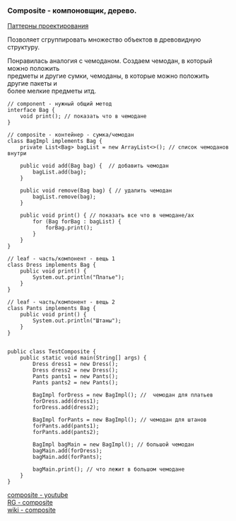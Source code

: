 ### Composite - компоновщик, дерево.  

[Паттерны проектирования](../Patterns.md)  

Позволяет сгруппировать множество объектов в древовидную структуру.  

Понравилась аналогия с чемоданом. Создаем чемодан, в который можно положить   
предметы и другие сумки, чемоданы, в которые можно положить другие пакеты и  
более мелкие предметы итд.  

	// component - нужный общий метод
	interface Bag {
		void print(); // показать что в чемодане
	}

	// composite - контейнер - сумка/чемодан
	class BagImpl implements Bag {
		private List<Bag> bagList = new ArrayList<>(); // список чемоданов внутри

		public void add(Bag bag) {  // добавить чемодан
			bagList.add(bag);
		}

		public void remove(Bag bag) { // удалить чемодан
			bagList.remove(bag);
		}

		public void print() { // показать все что в чемодане/ах
			for (Bag forBag : bagList) {
				forBag.print();
			}
		}
	}

	// leaf - часть/компонент - вещь 1
	class Dress implements Bag {
		public void print() {
			System.out.println("Платье");
		}
	}

	// leaf - часть/компонент - вещь 2
	class Pants implements Bag {
		public void print() {
			System.out.println("Штаны");
		}
	}


	public class TestComposite {
		public static void main(String[] args) {
			Dress dress1 = new Dress();
			Dress dress2 = new Dress();
			Pants pants1 = new Pants();
			Pants pants2 = new Pants();

			BagImpl forDress = new BagImpl(); //  чемодан для платьев
			forDress.add(dress1);
			forDress.add(dress2);

			BagImpl forPants = new BagImpl(); // чемодан для штанов
			forPants.add(pants1);
			forPants.add(pants2);

			BagImpl bagMain = new BagImpl(); // большой чемодан
			bagMain.add(forDress);
			bagMain.add(forPants);

			bagMain.print(); // что лежит в большом чемодане
		}
	}



[composite - youtube](https://www.youtube.com/watch?time_continue=24&v=Fj-6Zgn0Nuk)  
[RG - composite](https://refactoring.guru/ru/design-patterns/composite)  
[wiki - composite](https://ru.wikipedia.org/wiki/%D0%9A%D0%BE%D0%BC%D0%BF%D0%BE%D0%BD%D0%BE%D0%B2%D1%89%D0%B8%D0%BA_(%D1%88%D0%B0%D0%B1%D0%BB%D0%BE%D0%BD_%D0%BF%D1%80%D0%BE%D0%B5%D0%BA%D1%82%D0%B8%D1%80%D0%BE%D0%B2%D0%B0%D0%BD%D0%B8%D1%8F))  